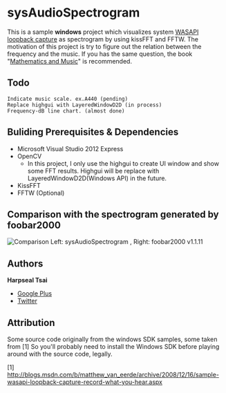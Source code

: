 # sysAudioSpectrogram

This is a sample **windows** project which visualizes system [WASAPI loopback capture](http://blogs.msdn.com/b/matthew_van_eerde/archive/2008/12/16/sample-wasapi-loopback-capture-record-what-you-hear.aspx) as spectrogram by using kissFFT and FFTW. The motivation of this project is try to figure out the relation between the frequency and the music. If you has the same question, the book "[Mathematics and Music](http://www.math.wustl.edu/~wright/Math109/00Book.pdf)" is recommended.


## Todo
```
Indicate music scale. ex.A440 (pending)
Replace highgui with LayeredWindowD2D (in process)
Frequency-dB line chart. (almost done)
```


## Buliding Prerequisites & Dependencies
- Microsoft Visual Studio 2012 Express
- OpenCV 
	- In this project, I only use the highgui to create UI window and show some FFT results. Highgui will be replace with LayeredWindowD2D(Windows API) in the future.
- KissFFT
- FFTW (Optional)


## Comparison with the spectrogram generated by foobar2000

![Comparison](http://lh3.ggpht.com/-yWR4z4XFIoA/UacFo41MIAI/AAAAAAAABe0/vGUk8o5uMxU/s1024/sysAudioSpectrogram.png)
Left: sysAudioSpectrogram , Right: foobar2000 v1.1.11


## Authors

**Harpseal Tsai**

+ [Google Plus](https://plus.google.com/u/1/104780260310145497080/)
+ [Twitter](https://twitter.com/HarpsealTsai)


## Attribution

Some source code originally from the windows SDK samples, some taken from [1]
So you'll probably need to install the Windows SDK before playing around with the source code, legally.

[1] http://blogs.msdn.com/b/matthew_van_eerde/archive/2008/12/16/sample-wasapi-loopback-capture-record-what-you-hear.aspx
